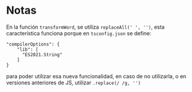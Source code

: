 # Notas

En la función `transformWord`, se utiliza `replaceAll(' ', '')`, esta característica funciona porque en `tsconfig.json` se define:

```
"compilerOptions": {
    "lib": [
      "ES2021.String"
    ]
}
```

para poder utilizar esa nueva funcionalidad, en caso de no utilizarla, o en versiones anteriores de JS, utilizar `.replace(/ /g, '')`
